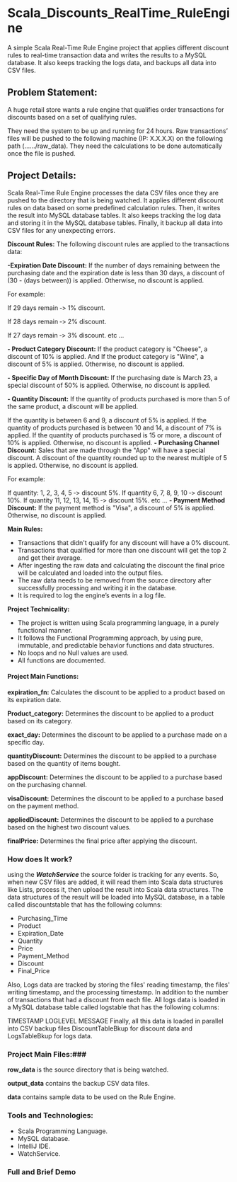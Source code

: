 # Scala_Discounts_RealTime_RuleEngine
A simple Scala Real-Time Rule Engine project that applies different discount rules to real-time transaction data and writes the results to a MySQL database. It also keeps tracking the logs data, and backups all data into CSV files.

## Problem Statement:
A huge retail store wants a rule engine that qualifies order transactions for discounts based on a set of qualifying rules.

They need the system to be up and running for 24 hours. Raw transactions’ files will be pushed to the following machine (IP: X.X.X.X) on the following path (……/raw_data). They need the calculations to be done automatically once the file is pushed.

## Project Details:
Scala Real-Time Rule Engine processes the data CSV files once they are pushed to the directory that is being watched. It applies different discount rules on data based on some predefined calculation rules. Then, it writes the result into MySQL database tables. It also keeps tracking the log data and storing it in the MySQL database tables. Finally, it backup all data into CSV files for any unexpecting errors.

**Discount Rules:**
The following discount rules are applied to the transactions data:

 **-Expiration Date Discount:** If the number of days remaining between the purchasing date and the expiration date is less than 30 days, a discount of (30 - (days between)) is applied. Otherwise, no discount is applied.

For example:

If 29 days remain ‐> 1% discount.

If 28 days remain ‐> 2% discount.

If 27 days remain ‐> 3% discount. etc …

**- Product Category Discount:** If the product category is "Cheese", a discount of 10% is applied. And If the product category is "Wine", a discount of 5% is applied. Otherwise, no discount is applied.

**- Specific Day of Month Discount:** If the purchasing date is March 23, a special discount of 50% is applied. Otherwise, no discount is applied.

**- Quantity Discount:** If the quantity of products purchased is more than 5 of the same product, a discount will be applied.

If the quantity is between 6 and 9, a discount of 5% is applied.
If the quantity of products purchased is between 10 and 14, a discount of 7% is applied.
If the quantity of products purchased is 15 or more, a discount of 10% is applied.
Otherwise, no discount is applied.
**- Purchasing Channel Discount:** Sales that are made through the "App" will have a special discount. A discount of the quantity rounded up to the nearest multiple of 5 is applied. Otherwise, no discount is applied.

For example:

If quantity: 1, 2, 3, 4, 5 ‐> discount 5%.
If quantity 6, 7, 8, 9, 10 ‐> discount 10%.
If quantity 11, 12, 13, 14, 15 ‐> discount 15%. etc …
**- Payment Method Discount:** If the payment method is "Visa", a discount of 5% is applied. Otherwise, no discount is applied.

**Main Rules:**
- Transactions that didn't qualify for any discount will have a 0% discount.
- Transactions that qualified for more than one discount will get the top 2 and get their average.
- After ingesting the raw data and calculating the discount the final price will be calculated and loaded into the output files.
- The raw data needs to be removed from the source directory after successfully processing and writing it in the database.
- It is required to log the engine’s events in a log file.

**Project Technicality:**
- The project is written using Scala programming language, in a purely functional manner.
- It follows the Functional Programming approach, by using pure, immutable, and predictable behavior functions and data structures.
- No loops and no Null values are used.
- All functions are documented.

#### Project Main Functions: ####
   **expiration_fn:** Calculates the discount to be applied to a product based on its expiration date.
   
   **Product_category:** Determines the discount to be applied to a product based on its category.
   
   **exact_day:** Determines the discount to be applied to a purchase made on a specific day.
   
   **quantityDiscount:** Determines the discount to be applied to a purchase based on the quantity of items bought.
   
   **appDiscount:** Determines the discount to be applied to a purchase based on the purchasing channel.
   
   **visaDiscount:** Determines the discount to be applied to a purchase based on the payment method.
   
   **appliedDiscount:** Determines the discount to be applied to a purchase based on the highest two discount values.
   
   **finalPrice:** Determines the final price after applying the discount.

### How does It work? #### 
using the  ***WatchService***  the source folder is tracking for any events. So, when new CSV files are added, it will read them into Scala data structures like Lists, process it, then upload the result into Scala data structures.
The data structures of the result will be loaded into MySQL database, in a table called discountstable that has the following columns:

- Purchasing_Time
- Product
- Expiration_Date
- Quantity
- Price
- Payment_Method
- Discount
- Final_Price

Also, Logs data are tracked by storing the files' reading timestamp, the files' writing timestamp, and the processing timestamp. In addition to the number of transactions that had a discount from each file. All logs data is loaded in a MySQL database table called logstable that has the following columns:

TIMESTAMP
LOGLEVEL
MESSAGE
Finally, all this data is loaded in parallel into CSV backup files DiscountTableBkup for discount data and LogsTableBkup for logs data.

### Project Main Files:### 
  **row_data** is the source directory that is being watched.
  
  **output_data** contains the backup CSV data files.
  
  **data** contains sample data to be used on the Rule Engine.

### Tools and Technologies: ###
  - Scala Programming Language.
  - MySQL database.
  - IntelliJ IDE.
  - WatchService.

### Full and Brief Demo ### 





